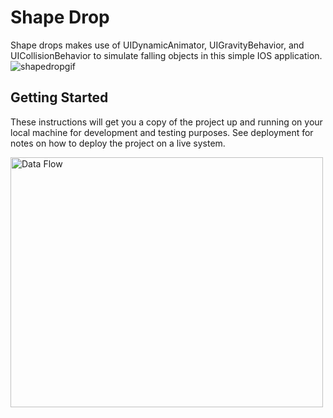 # Shape Drop
Shape drops makes use of  UIDynamicAnimator, UIGravityBehavior, and UICollisionBehavior to simulate falling objects in this simple IOS application.
![shapedropgif](https://user-images.githubusercontent.com/27150848/37168566-4514fada-22d3-11e8-95ef-7ad57aa26d12.gif)

## Getting Started

These instructions will get you a copy of the project up and running on your local machine for development and testing purposes. See deployment for notes on how to deploy the project on a live system.

<a target="_blank"><img align = "left" width = "500" height = "400" src="http://i66.tinypic.com/343kvtv.png" border="0" alt="Data Flow"></a>
